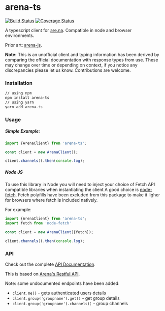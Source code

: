 # arena-ts

[![Build Status](https://travis-ci.org/e-e-e/arena-ts.svg?branch=master)](https://travis-ci.org/e-e-e/arena-ts)
[![Coverage Status](https://coveralls.io/repos/github/e-e-e/arena-ts/badge.svg?branch=master)](https://coveralls.io/github/e-e-e/arena-ts?branch=master)

A typescript client for [are.na](are.na). Compatible in node and browser environments.

Prior art: [arena-js](https://github.com/ivangreene/arena-js).

**Note:** This is an unofficial client and typing information has been derived by comparing the official documentation
with response types from use. These may change over time or depending on context, if you notice any discrepancies please
let us know. Contributions are welcome.

### Installation

```bash
// using npm
npm install arena-ts
// using yarn
yarn add arena-ts

```

### Usage

##### Simple Example:

```ts
import {ArenaClient} from 'arena-ts';

const client = new ArenaClient();

client.channels().then(console.log);
```

##### Node JS

To use this library in Node you will need to inject your choice of Fetch API compatible libraries when instantiating the
client.A good choice is [node-fetch](https://www.npmjs.com/package/node-fetch). Fetch polyfills have been excluded from
this package to make it ligher for browsers where fetch is included natively.

For example:

```ts
import {ArenaClient} from 'arena-ts';
import fetch from 'node-fetch'

const client = new ArenaClient({fetch});

client.channels().then(console.log);
```

### API

Check out the complete [API Documentation](https://e-e-e.github.io/arena-ts/).

This is based on [Arena's Restful API](dev.are.na).

Note: some undocumented endpoints have been added:
- `client.me()` - gets authenticated users details
- `client.group('groupname').get()` - get group details
- `client.group('groupname').channels()` - group channels

